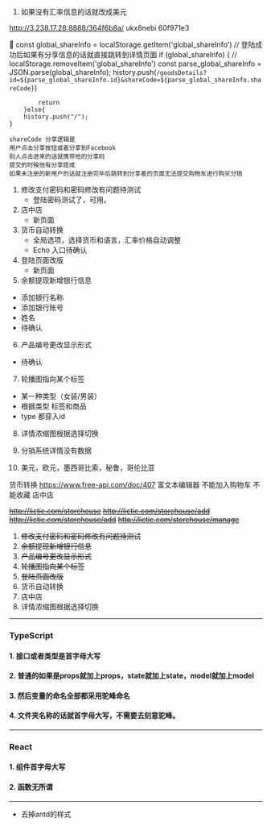 1. 如果没有汇率信息的话就改成美元

<!-- | 账号 | ID  | 登录密码  | 支付密码  |||
 | ---  | ---  | ---  | ---  | ---|---|
|13968066530|954321|954321|123456|1|
| 2583691470  | 21667  | 123456  | 123456  | 1|
| 1578423960  | 22668  | 123456  | 123456  |
| 542786698  | 21669  | 123456 | 123456 |
| 2348965678 | 21670 | 123456 | 123456 |
| 586752499 | 21671 | 123456 | 123456 |
| 6493231999 | 21672 | 123456 | 123456 |
| 568797539 | 21673 | 123456 | 123456 |
| 8713949966 | 21674 | 123456 | 123456 |
| 689782136 | 21675 | 123456 | 123456 |
| 6945618694 | 21676 | 123456 | 123456 |

登录密码123456，支付密码 123456

http://3.238.17.28:8888/364f6b8a
http://172.31.14.196:8888/364f6b8a
username: ukx8nebi
password: 60f971e3 -->
http://3.238.17.28:8888/364f6b8a/
ukx8nebi
60f971e3

<!-- https://api.susumio.com/index.php/wap/index/handle_qrcode.html?parent_mobile=13968066530 -->

 const global_shareInfo = localStorage.getItem('global_shareInfo')
// 登陆成功后如果有分享信息的话就直接跳转到详情页面 if (global_shareInfo) { // localStorage.removeItem('global_shareInfo')
const parse_global_shareInfo = JSON.parse(global_shareInfo);
history.push(`/goodsDetails?id=${parse_global_shareInfo.id}&shareCode=${parse_global_shareInfo.shareCode}`)

            return
        }else{
        history.push("/");
    }

    shareCode 分享逻辑是 
    用户点击分享按钮或者分享到Facebook
    别人点击进来的话就携带他的分享码
    提交的时候他有分享提成
    如果未注册的新用户的话就注册完毕后跳转到分享者的页面无法提交购物车进行购买分销



1. 修改支付密码和密码修改有问题待测试
   - 登陆密码测试了，可用。
2. 店中店
   - 新页面
3. 货币自动转换
   - 全局选项，选择货币和语言，汇率价格自动调整
   - Echo 入口待确认
4. 登陆页面改版
   - 新页面
5. 余额提现新增银行信息
  - 添加银行名称
  - 添加银行账号
  - 姓名
  - 待确认
6. 产品编号更改显示形式
  - 待确认
7. 轮播图指向某个标签
  - 某一种类型（女装/男装）
  - 根据类型 标签和商品
  - type 都穿入id
8. 详情浓缩图根据选择切换
9. 分销系统详情没有数据



1. 美元，欧元，墨西哥比索，秘鲁，哥伦比亚

货币转换
https://www.free-api.com/doc/407
富文本编辑器
不能加入购物车 不能收藏 店中店 



~~http://lictic.com/storehouse~~
~~http://lictic.com/storehouse/add~~
~~http://lictic.com/storehouse/add~~
~~http://lictic.com/storehouse/manage~~



1. ~~修改支付密码和密码修改有问题待测试~~
2. ~~余额提现新增银行信息~~
3. ~~产品编号更改显示形式~~
4. ~~轮播图指向某个标签~~
5. ~~登陆页面改版~~
6. 货币自动转换
7. 店中店
8. 详情浓缩图根据选择切换
---

### TypeScript

#### 1. 接口或者类型是首字母大写

#### 2. 普通的如果是props就加上props，state就加上state，model就加上model

#### 3. 然后变量的命名全部都采用驼峰命名

#### 4. 文件夹名称的话就首字母大写，不需要去刻意驼峰。

---

### React

#### 1. 组件首字母大写

#### 2. 函数无所谓

---

[comment]: <> (/Users/blue/Desktop/susumio/node_modules/antd/es/style/index.less)
- 去掉antd的样式
